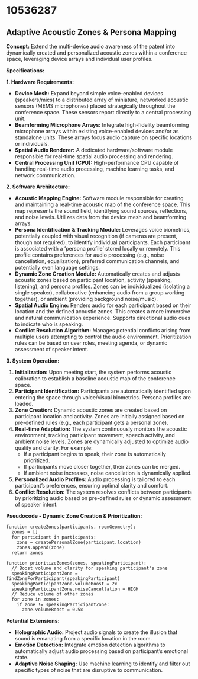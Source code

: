 # 10536287

## Adaptive Acoustic Zones & Persona Mapping

**Concept:** Extend the multi-device audio awareness of the patent into dynamically created and personalized acoustic zones within a conference space, leveraging device arrays and individual user profiles.

**Specifications:**

**1. Hardware Requirements:**

*   **Device Mesh:** Expand beyond simple voice-enabled devices (speakers/mics) to a distributed array of miniature, networked acoustic sensors (MEMS microphones) placed strategically throughout the conference space. These sensors report directly to a central processing unit.
*   **Beamforming Microphone Arrays:** Integrate high-fidelity beamforming microphone arrays within existing voice-enabled devices and/or as standalone units. These arrays focus audio capture on specific locations or individuals.
*   **Spatial Audio Renderer:** A dedicated hardware/software module responsible for real-time spatial audio processing and rendering.
*   **Central Processing Unit (CPU):** High-performance CPU capable of handling real-time audio processing, machine learning tasks, and network communication.

**2. Software Architecture:**

*   **Acoustic Mapping Engine:**  Software module responsible for creating and maintaining a real-time acoustic map of the conference space. This map represents the sound field, identifying sound sources, reflections, and noise levels. Utilizes data from the device mesh and beamforming arrays.
*   **Persona Identification & Tracking Module:** Leverages voice biometrics, potentially coupled with visual recognition (if cameras are present, though not required), to identify individual participants. Each participant is associated with a ‘persona profile’ stored locally or remotely. This profile contains preferences for audio processing (e.g., noise cancellation, equalization), preferred communication channels, and potentially even language settings.
*   **Dynamic Zone Creation Module:**  Automatically creates and adjusts acoustic zones based on participant location, activity (speaking, listening), and persona profiles. Zones can be individualized (isolating a single speaker), collaborative (enhancing audio from a group working together), or ambient (providing background noise/music).
*   **Spatial Audio Engine:**  Renders audio for each participant based on their location and the defined acoustic zones. This creates a more immersive and natural communication experience.  Supports directional audio cues to indicate who is speaking.
*   **Conflict Resolution Algorithm:**  Manages potential conflicts arising from multiple users attempting to control the audio environment. Prioritization rules can be based on user roles, meeting agenda, or dynamic assessment of speaker intent.

**3. System Operation:**

1.  **Initialization:** Upon meeting start, the system performs acoustic calibration to establish a baseline acoustic map of the conference space.
2.  **Participant Identification:** Participants are automatically identified upon entering the space through voice/visual biometrics. Persona profiles are loaded.
3.  **Zone Creation:** Dynamic acoustic zones are created based on participant location and activity.  Zones are initially assigned based on pre-defined rules (e.g., each participant gets a personal zone).
4.  **Real-time Adaptation:** The system continuously monitors the acoustic environment, tracking participant movement, speech activity, and ambient noise levels. Zones are dynamically adjusted to optimize audio quality and clarity.  For example:
    *   If a participant begins to speak, their zone is automatically prioritized.
    *   If participants move closer together, their zones can be merged.
    *   If ambient noise increases, noise cancellation is dynamically applied.
5. **Personalized Audio Profiles:**  Audio processing is tailored to each participant’s preferences, ensuring optimal clarity and comfort.
6. **Conflict Resolution:**  The system resolves conflicts between participants by prioritizing audio based on pre-defined rules or dynamic assessment of speaker intent.

**Pseudocode - Dynamic Zone Creation & Prioritization:**

```
function createZones(participants, roomGeometry):
  zones = []
  for participant in participants:
    zone = createPersonalZone(participant.location)
    zones.append(zone)
  return zones

function prioritizeZones(zones, speakingParticipant):
  // Boost volume and clarity for speaking participant's zone
  speakingParticipantZone = findZoneForParticipant(speakingParticipant)
  speakingParticipantZone.volumeBoost = 2x
  speakingParticipantZone.noiseCancellation = HIGH
  // Reduce volume of other zones
  for zone in zones:
    if zone != speakingParticipantZone:
      zone.volumeBoost = 0.5x
```

**Potential Extensions:**

*   **Holographic Audio:** Project audio signals to create the illusion that sound is emanating from a specific location in the room.
*   **Emotion Detection:** Integrate emotion detection algorithms to automatically adjust audio processing based on participant’s emotional state.
*   **Adaptive Noise Shaping:**  Use machine learning to identify and filter out specific types of noise that are disruptive to communication.